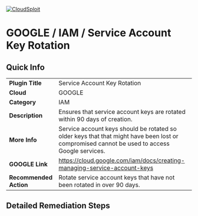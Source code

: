 [![CloudSploit](https://cloudsploit.com/img/logo-new-big-text-100.png "CloudSploit")](https://cloudsploit.com)

# GOOGLE / IAM / Service Account Key Rotation

## Quick Info

| | |
|-|-|
| **Plugin Title** | Service Account Key Rotation |
| **Cloud** | GOOGLE |
| **Category** | IAM |
| **Description** | Ensures that service account keys are rotated within 90 days of creation. |
| **More Info** | Service account keys should be rotated so older keys that that might have been lost or compromised cannot be used to access Google services. |
| **GOOGLE Link** | https://cloud.google.com/iam/docs/creating-managing-service-account-keys |
| **Recommended Action** | Rotate service account keys that have not been rotated in over 90 days. |

## Detailed Remediation Steps


